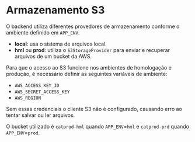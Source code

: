 # Armazenamento S3

O backend utiliza diferentes provedores de armazenamento conforme o ambiente definido em `APP_ENV`.

- **local**: usa o sistema de arquivos local.
- **hml** ou **prod**: utiliza o `S3StorageProvider` para enviar e recuperar arquivos de um bucket da AWS.

Para que o acesso ao S3 funcione nos ambientes de homologação e produção,
é necessário definir as seguintes variáveis de ambiente:

- `AWS_ACCESS_KEY_ID`
- `AWS_SECRET_ACCESS_KEY`
- `AWS_REGION`

Sem essas credenciais o cliente S3 não é configurado, causando erro ao tentar salvar ou ler arquivos.

O bucket utilizado é `catprod-hml` quando `APP_ENV`=`hml` e `catprod-prd` quando `APP_ENV`=`prod`.
